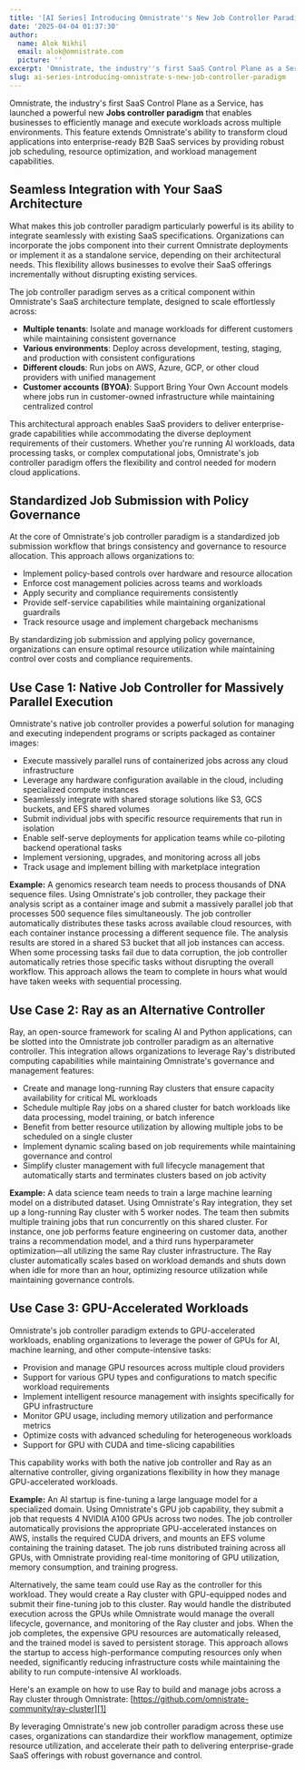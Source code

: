```yaml
---
title: '[AI Series] Introducing Omnistrate''s New Job Controller Paradigm'
date: '2025-04-04 01:37:30'
author:
  name: Alok Nikhil
  email: alok@omnistrate.com
  picture: ''
excerpt: 'Omnistrate, the industry''s first SaaS Control Plane as a Service, has launched a powerful new Jobs controller paradigm that enables businesses to efficiently manage and execute workloads across...'
slug: ai-series-introducing-omnistrate-s-new-job-controller-paradigm
---
```


Omnistrate, the industry's first SaaS Control Plane as a Service, has launched a powerful new **Jobs controller paradigm** that enables businesses to efficiently manage and execute workloads across multiple environments. This feature extends Omnistrate's ability to transform cloud applications into enterprise-ready B2B SaaS services by providing robust job scheduling, resource optimization, and workload management capabilities.


## Seamless Integration with Your SaaS Architecture


What makes this job controller paradigm particularly powerful is its ability to integrate seamlessly with existing SaaS specifications. Organizations can incorporate the jobs component into their current Omnistrate deployments or implement it as a standalone service, depending on their architectural needs. This flexibility allows businesses to evolve their SaaS offerings incrementally without disrupting existing services.

The job controller paradigm serves as a critical component within Omnistrate's SaaS architecture template, designed to scale effortlessly across:

* **Multiple tenants**: Isolate and manage workloads for different customers while maintaining consistent governance
* **Various environments**: Deploy across development, testing, staging, and production with consistent configurations
* **Different clouds**: Run jobs on AWS, Azure, GCP, or other cloud providers with unified management
* **Customer accounts (BYOA)**: Support Bring Your Own Account models where jobs run in customer-owned infrastructure while maintaining centralized control

This architectural approach enables SaaS providers to deliver enterprise-grade capabilities while accommodating the diverse deployment requirements of their customers. Whether you're running AI workloads, data processing tasks, or complex computational jobs, Omnistrate's job controller paradigm offers the flexibility and control needed for modern cloud applications.


## Standardized Job Submission with Policy Governance


At the core of Omnistrate's job controller paradigm is a standardized job submission workflow that brings consistency and governance to resource allocation. This approach allows organizations to:

* Implement policy-based controls over hardware and resource allocation
* Enforce cost management policies across teams and workloads
* Apply security and compliance requirements consistently
* Provide self-service capabilities while maintaining organizational guardrails
* Track resource usage and implement chargeback mechanisms

By standardizing job submission and applying policy governance, organizations can ensure optimal resource utilization while maintaining control over costs and compliance requirements.


## Use Case 1: Native Job Controller for Massively Parallel Execution


Omnistrate's native job controller provides a powerful solution for managing and executing independent programs or scripts packaged as container images:

* Execute massively parallel runs of containerized jobs across any cloud infrastructure
* Leverage any hardware configuration available in the cloud, including specialized compute instances
* Seamlessly integrate with shared storage solutions like S3, GCS buckets, and EFS shared volumes
* Submit individual jobs with specific resource requirements that run in isolation
* Enable self-serve deployments for application teams while co-piloting backend operational tasks
* Implement versioning, upgrades, and monitoring across all jobs
* Track usage and implement billing with marketplace integration

**Example:** A genomics research team needs to process thousands of DNA sequence files. Using Omnistrate's job controller, they package their analysis script as a container image and submit a massively parallel job that processes 500 sequence files simultaneously. The job controller automatically distributes these tasks across available cloud resources, with each container instance processing a different sequence file. The analysis results are stored in a shared S3 bucket that all job instances can access. When some processing tasks fail due to data corruption, the job controller automatically retries those specific tasks without disrupting the overall workflow. This approach allows the team to complete in hours what would have taken weeks with sequential processing.


## Use Case 2: Ray as an Alternative Controller


Ray, an open-source framework for scaling AI and Python applications, can be slotted into the Omnistrate job controller paradigm as an alternative controller. This integration allows organizations to leverage Ray's distributed computing capabilities while maintaining Omnistrate's governance and management features:

* Create and manage long-running Ray clusters that ensure capacity availability for critical ML workloads
* Schedule multiple Ray jobs on a shared cluster for batch workloads like data processing, model training, or batch inference
* Benefit from better resource utilization by allowing multiple jobs to be scheduled on a single cluster
* Implement dynamic scaling based on job requirements while maintaining governance and control
* Simplify cluster management with full lifecycle management that automatically starts and terminates clusters based on job activity

**Example:** A data science team needs to train a large machine learning model on a distributed dataset. Using Omnistrate's Ray integration, they set up a long-running Ray cluster with 5 worker nodes. The team then submits multiple training jobs that run concurrently on this shared cluster. For instance, one job performs feature engineering on customer data, another trains a recommendation model, and a third runs hyperparameter optimization—all utilizing the same Ray cluster infrastructure. The Ray cluster automatically scales based on workload demands and shuts down when idle for more than an hour, optimizing resource utilization while maintaining governance controls.


## Use Case 3: GPU-Accelerated Workloads


Omnistrate's job controller paradigm extends to GPU-accelerated workloads, enabling organizations to leverage the power of GPUs for AI, machine learning, and other compute-intensive tasks:

* Provision and manage GPU resources across multiple cloud providers
* Support for various GPU types and configurations to match specific workload requirements
* Implement intelligent resource management with insights specifically for GPU infrastructure
* Monitor GPU usage, including memory utilization and performance metrics
* Optimize costs with advanced scheduling for heterogeneous workloads
* Support for GPU with CUDA and time-slicing capabilities

This capability works with both the native job controller and Ray as an alternative controller, giving organizations flexibility in how they manage GPU-accelerated workloads.

**Example:** An AI startup is fine-tuning a large language model for a specialized domain. Using Omnistrate's GPU job capability, they submit a job that requests 4 NVIDIA A100 GPUs across two nodes. The job controller automatically provisions the appropriate GPU-accelerated instances on AWS, installs the required CUDA drivers, and mounts an EFS volume containing the training dataset. The job runs distributed training across all GPUs, with Omnistrate providing real-time monitoring of GPU utilization, memory consumption, and training progress.

Alternatively, the same team could use Ray as the controller for this workload. They would create a Ray cluster with GPU-equipped nodes and submit their fine-tuning job to this cluster. Ray would handle the distributed execution across the GPUs while Omnistrate would manage the overall lifecycle, governance, and monitoring of the Ray cluster and jobs. When the job completes, the expensive GPU resources are automatically released, and the trained model is saved to persistent storage. This approach allows the startup to access high-performance computing resources only when needed, significantly reducing infrastructure costs while maintaining the ability to run compute-intensive AI workloads.

Here's an example on how to use Ray to build and manage jobs across a Ray cluster through Omnistrate: [https://github.com/omnistrate-community/ray-cluster][1]

By leveraging Omnistrate's new job controller paradigm across these use cases, organizations can standardize their workflow management, optimize resource utilization, and accelerate their path to delivering enterprise-grade SaaS offerings with robust governance and control.


  [1]: https://github.com/omnistrate-community/ray-cluster
